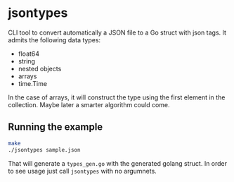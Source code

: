 # jsontypes

CLI tool to convert automatically a JSON file to a Go struct with json tags. It admits the following data types:
- float64
- string
- nested objects
- arrays
- time.Time

In the case of arrays, it will construct the type using the first element in the collection. Maybe later a smarter algorithm could come.

## Running the example
```sh
make
./jsontypes sample.json
```

That will generate a `types_gen.go` with the generated golang struct. In order to see usage just call `jsontypes` with no argumnets.
